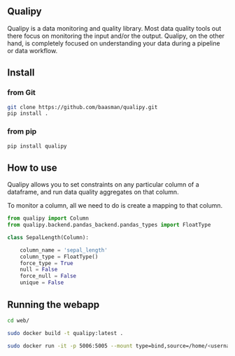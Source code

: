 ## Qualipy

Qualipy is a data monitoring and quality library. Most data quality tools out
there focus on monitoring the input and/or the output. Qualipy, on the other hand,
is completely focused on understanding your data during a pipeline or data workflow.

## Install

### from Git
```bash
git clone https://github.com/baasman/qualipy.git
pip install .
```
### from pip
```bash
pip install qualipy
```

## How to use

Qualipy allows you to set constraints on any particular column of a dataframe,
and run data quality aggregates on that column.

To monitor a column, all we need to do is create a mapping to that column.

```python
from qualipy import Column
from qualipy.backend.pandas_backend.pandas_types import FloatType

class SepalLength(Column):

    column_name = 'sepal_length'
    column_type = FloatType()
    force_type = True
    null = False
    force_null = False
    unique = False
```

## Running the webapp
```bash
cd web/

sudo docker build -t qualipy:latest .

sudo docker run -it -p 5006:5005 --mount type=bind,source=/home/<username>/.qualipy-prod/,target=/root/.qualipy qualipy:latest /bin/bash
```



